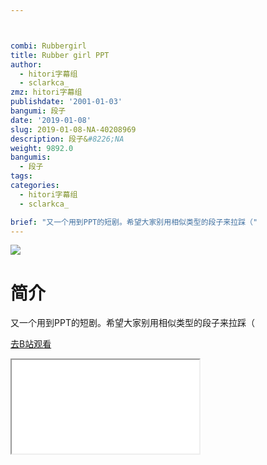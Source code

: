 ```yaml
---



combi: Rubbergirl
title: Rubber girl PPT
author:
  - hitori字幕组
  - sclarkca_
zmz: hitori字幕组
publishdate: '2001-01-03'
bangumi: 段子
date: '2019-01-08'
slug: 2019-01-08-NA-40208969
description: 段子&#8226;NA
weight: 9892.0
bangumis:
  - 段子
tags:
categories:
  - hitori字幕组
  - sclarkca_

brief: "又一个用到PPT的短剧。希望大家别用相似类型的段子来拉踩（"
---
```

![](https://i.imgur.com/g7IOH4w.jpg)
# 简介  
又一个用到PPT的短剧。希望大家别用相似类型的段子来拉踩（  

[去B站观看](https://www.bilibili.com/video/av40208969/)
<div class ="resp-container"><iframe class="testiframe" src="//player.bilibili.com/player.html?aid=40208969"", scrolling="no", allowfullscreen="true" > </iframe></div> 
